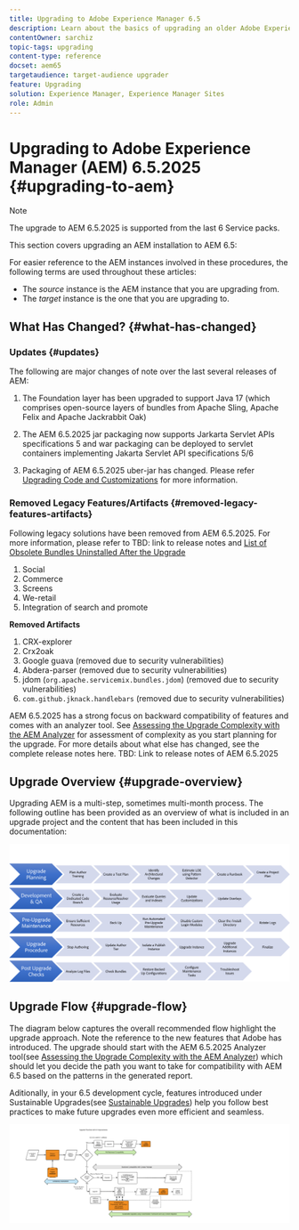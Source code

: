 ```yaml
---
title: Upgrading to Adobe Experience Manager 6.5
description: Learn about the basics of upgrading an older Adobe Experience Manager (AEM) installation to AEM 6.5.
contentOwner: sarchiz
topic-tags: upgrading
content-type: reference
docset: aem65
targetaudience: target-audience upgrader
feature: Upgrading
solution: Experience Manager, Experience Manager Sites
role: Admin
---
```

# Upgrading to Adobe Experience Manager (AEM) 6.5.2025 {#upgrading-to-aem}

>[!NOTE]
>The upgrade to AEM 6.5.2025 is supported from the last 6 Service packs.

This section covers upgrading an AEM installation to AEM 6.5:

<!-- Alexandru: drafting for now 

* [Planning Your Upgrade](/help/sites-deploying/upgrade-planning.md)
* [Assessing the Upgrade Complexity with Pattern Detector](/help/sites-deploying/pattern-detector.md)
* [Backward Compatibility in AEM 6.5](/help/sites-deploying/backward-compatibility.md)
  This was drafted before: * [Using Offline Reindexing To Reduce Downtime During an Upgrade](/help/sites-deploying/upgrade-offline-reindexing.md)-->

<!--
* [Upgrade Procedure](/help/sites-deploying/upgrade-procedure.md)
* [Upgrading Code and Customizations](/help/sites-deploying/upgrading-code-and-customizations.md)
* [Pre-Upgrade Maintenance Tasks](/help/sites-deploying/pre-upgrade-maintenance-tasks.md)
* [Performing an In-Place Upgrade](/help/sites-deploying/in-place-upgrade.md)
* [Post Upgrade Checks and Troubleshooting](/help/sites-deploying/post-upgrade-checks-and-troubleshooting.md)
* [Sustainable Upgrades](/help/sites-deploying/sustainable-upgrades.md)
* [Lazy Content Migration](/help/sites-deploying/lazy-content-migration.md)

-->

For easier reference to the AEM instances involved in these procedures, the following terms are used throughout these articles:

* The *source* instance is the AEM instance that you are upgrading from.
* The *target* instance is the one that you are upgrading to.

## What Has Changed? {#what-has-changed}

### Updates {#updates}

The following are major changes of note over the last several releases of AEM:

1. The Foundation layer has been upgraded to support Java 17 (which comprises open-source layers of bundles from Apache Sling, Apache Felix and Apache Jackrabbit Oak) 

1. The AEM 6.5.2025 jar packaging now supports Jarkarta Servlet APIs specifications 5 and war packaging can be deployed to servlet containers implementing Jakarta Servlet API specifications 5/6

1. Packaging of AEM 6.5.2025 uber-jar has changed. Please refer [Upgrading Code and Customizations](/help/sites-deploying/upgrading-code-and-customizations.md) for more information.

### Removed Legacy Features/Artifacts {#removed-legacy-features-artifacts}

Following legacy solutions have been removed from AEM 6.5.2025. For more information, please refer to TBD: link to release notes and [List of Obsolete Bundles Uninstalled After the Upgrade](/help/sites-deploying/obsolete-bundles.md) 

1. Social
1. Commerce
1. Screens
1. We-retail
1. Integration of search and promote 

**Removed Artifacts**

1. CRX-explorer
1. Crx2oak
1. Google guava (removed due to security vulnerabilities)
1. Abdera-parser (removed due to security vulnerabilities)
1. jdom (`org.apache.servicemix.bundles.jdom`) (removed due to security vulnerabilities)
1. `com.github.jknack.handlebars` (removed due to security vulnerabilities)

AEM 6.5.2025 has a strong focus on backward compatibility of features and comes with an analyzer tool. See [Assessing the Upgrade Complexity with the AEM Analyzer](/help/sites-deploying/pattern-detector.md) for assessment of complexity as you start planning for the upgrade. For more details about what else has changed, see the complete release notes here. TBD: Link to release notes of AEM 6.5.2025

## Upgrade Overview {#upgrade-overview}

Upgrading AEM is a multi-step, sometimes multi-month process. The following outline has been provided as an overview of what is included in an upgrade project and the content that has been included in this documentation:

![screen_shot_2018-03-30at80708am](assets/screen_shot_2018-03-30at80708am.png)

## Upgrade Flow {#upgrade-flow}

The diagram below captures the overall recommended flow highlight the upgrade approach. Note the reference to the new features that Adobe has introduced. The upgrade should start with the  AEM 6.5.2025 Analyzer tool(see [Assessing the Upgrade Complexity with the AEM Analyzer](/help/sites-deploying/pattern-detector.md)) which should let you decide the path you want to take for compatibility with AEM 6.5 based on the patterns in the generated report.

Aditionally, in your 6.5 development cycle, features introduced under Sustainable Upgrades(see [Sustainable Upgrades](/help/sites-deploying/sustainable-upgrades.md)) help you follow best practices to make future upgrades even more efficient and seamless.

![6_4_upgrade_overviewflowchart-newpage3](assets/6_4_upgrade_overviewflowchart-newpage3.png)
